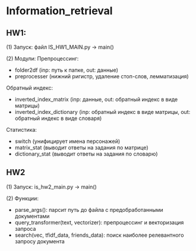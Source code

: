 # Information_retrieval
## HW1:

(1) Запуск: файл IS_HW1_MAIN.py -> main()

(2) Модули:	
Препроцессинг:
- folder2df (inp: путь к папке, out: данные)
- preprocesser (нижний ригистр, удаление стоп-слов, лемматизация)

Обратный индекс:
- inverted_index_matrix (inp: данные, out: обратный индекс в виде матрицы)
- inverted_index_dictionary (inp: обратный индекс в виде матрицы, out: обратный индекс в виде словаря)

Статистика:
- switch (унифицирует имена персонажей)
- matrix_stat (выводит ответы на задания по матрице)
- dictionary_stat (выводит ответы на задания по словарю)

## HW2

(1) Запуск: is_hw2_main.py -> main()

(2) Функции:
- parse_args(): парсит путь до файла с предобработанными документами
- query_transformer(text, vectorizer): препроцессинг и векторизация запроса
- search(vec, tfidf_data, friends_data): поиск наиболее релевантного запросу документа
